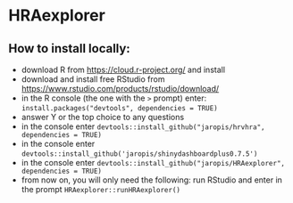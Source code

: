 # HRAexplorer
## How to install locally:
- download R from https://cloud.r-project.org/ and install
- download and install free RStudio from https://www.rstudio.com/products/rstudio/download/
- in the R console (the one with the `>` prompt) enter: `install.packages("devtools", dependencies = TRUE)`
- answer Y or the top choice to any questions
- in the console enter `devtools::install_github("jaropis/hrvhra", dependencies = TRUE)`
- in the console enter `devtools::install_github('jaropis/shinydashboardplus0.7.5')`
- in the console enter  `devtools::install_github("jaropis/HRAexplorer", dependencies = TRUE)`
- from now on, you will only need the following: run RStudio and enter in the prompt `HRAexplorer::runHRAexplorer()`
